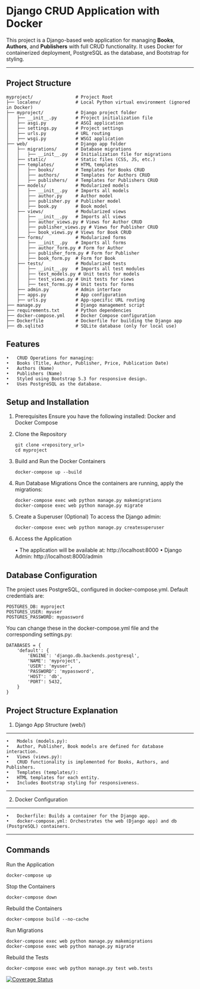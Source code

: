 # **Django CRUD Application with Docker**

This project is a Django-based web application for managing **Books**, **Authors**, and **Publishers** with full CRUD functionality. It uses Docker for containerized deployment, PostgreSQL as the database, and Bootstrap for styling.

---

## **Project Structure**

```plaintext
myproject/                # Project Root
├── localenv/             # Local Python virtual environment (ignored in Docker)
├── myproject/            # Django project folder
│   ├── __init__.py       # Project initialization file
│   ├── asgi.py           # ASGI application
│   ├── settings.py       # Project settings
│   ├── urls.py           # URL routing
│   ├── wsgi.py           # WSGI application
├── web/                  # Django app folder
│   ├── migrations/       # Database migrations
│   │   ├── __init__.py   # Initialization file for migrations
│   ├── static/           # Static files (CSS, JS, etc.)
│   ├── templates/        # HTML templates
│   │   ├── books/        # Templates for Books CRUD
│   │   ├── authors/      # Templates for Authors CRUD
│   │   ├── publishers/   # Templates for Publishers CRUD
│   ├── models/           # Modularized models
│   │   ├── __init__.py   # Imports all models
│   │   ├── author.py     # Author model
│   │   ├── publisher.py  # Publisher model
│   │   ├── book.py       # Book model
│   ├── views/            # Modularized views
│   │   ├── __init__.py   # Imports all views
│   │   ├── author_views.py # Views for Author CRUD
│   │   ├── publisher_views.py # Views for Publisher CRUD
│   │   ├── book_views.py # Views for Book CRUD
│   ├── forms/            # Modularized forms
│   │   ├── __init__.py   # Imports all forms
│   │   ├── author_form.py # Form for Author
│   │   ├── publisher_form.py # Form for Publisher
│   │   ├── book_form.py  # Form for Book
│   ├── tests/            # Modularized tests
│   │   ├── __init__.py   # Imports all test modules
│   │   ├── test_models.py # Unit tests for models
│   │   ├── test_views.py # Unit tests for views
│   │   ├── test_forms.py # Unit tests for forms
│   ├── admin.py          # Admin interface
│   ├── apps.py           # App configuration
│   ├── urls.py           # App-specific URL routing
├── manage.py             # Django management script
├── requirements.txt      # Python dependencies
├── docker-compose.yml    # Docker Compose configuration
├── Dockerfile            # Dockerfile for building the Django app
├── db.sqlite3            # SQLite database (only for local use)
```


## **Features**
	•	CRUD Operations for managing:
	•	Books (Title, Author, Publisher, Price, Publication Date)
	•	Authors (Name)
	•	Publishers (Name)
	•	Styled using Bootstrap 5.3 for responsive design.
	•	Uses PostgreSQL as the database.

 ## **Setup and Installation**
 1. Prerequisites
Ensure you have the following installed: Docker and Docker Compose

2. Clone the Repository
   ```
   git clone <repository_url>
   cd myproject
   ```
3. Build and Run the Docker Containers
   ```
   docker-compose up --build
   ```
4. Run Database Migrations
   Once the containers are running, apply the migrations:
   ```
   docker-compose exec web python manage.py makemigrations
   docker-compose exec web python manage.py migrate
   ```
5. Create a Superuser (Optional)
   To access the Django admin:
   ```
   docker-compose exec web python manage.py createsuperuser
   ```
   
6. Access the Application
   
   	•	The application will be available at: http://localhost:8000
	•	Django Admin: http://localhost:8000/admin

  ## **Database Configuration**  
  The project uses PostgreSQL, configured in docker-compose.yml. Default credentials are:
  ```
POSTGRES_DB: myproject
POSTGRES_USER: myuser
POSTGRES_PASSWORD: mypassword
```

You can change these in the docker-compose.yml file and the corresponding settings.py:
```
DATABASES = {
    'default': {
        'ENGINE': 'django.db.backends.postgresql',
        'NAME': 'myproject',
        'USER': 'myuser',
        'PASSWORD': 'mypassword',
        'HOST': 'db',
        'PORT': 5432,
    }
}
```

## **Project Structure Explanation**
1. Django App Structure (web/)
---
	•	Models (models.py):
	•	Author, Publisher, Book models are defined for database interaction.
	•	Views (views.py):
	•	CRUD functionality is implemented for Books, Authors, and Publishers.
	•	Templates (templates/):
	•	HTML templates for each entity.
	•	Includes Bootstrap styling for responsiveness.
---
2. Docker Configuration
---
	•	Dockerfile: Builds a container for the Django app.
	•	docker-compose.yml: Orchestrates the web (Django app) and db (PostgreSQL) containers.
---


## **Commands**
Run the Application
```
docker-compose up
```

Stop the Containers
```
docker-compose down
```

Rebuild the Containers
```
docker-compose build --no-cache
```

Run Migrations
```
docker-compose exec web python manage.py makemigrations
docker-compose exec web python manage.py migrate
```

Rebuild the Tests
```
docker-compose exec web python manage.py test web.tests
```

[![Coverage Status](https://coveralls.io/repos/github/username/repository/badge.svg?branch=main)](https://coveralls.io/github/username/repository?branch=main)
